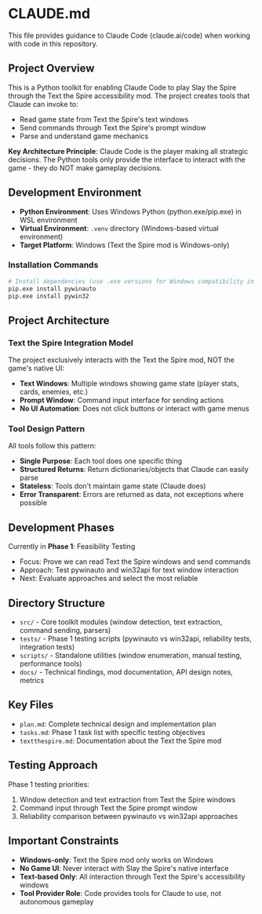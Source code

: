 # CLAUDE.md

This file provides guidance to Claude Code (claude.ai/code) when working with code in this repository.

## Project Overview

This is a Python toolkit for enabling Claude Code to play Slay the Spire through the Text the Spire accessibility mod. The project creates tools that Claude can invoke to:

- Read game state from Text the Spire's text windows
- Send commands through Text the Spire's prompt window
- Parse and understand game mechanics

**Key Architecture Principle**: Claude Code is the player making all strategic decisions. The Python tools only provide the interface to interact with the game - they do NOT make gameplay decisions.

## Development Environment

- **Python Environment**: Uses Windows Python (python.exe/pip.exe) in WSL environment
- **Virtual Environment**: `.venv` directory (Windows-based virtual environment)
- **Target Platform**: Windows (Text the Spire mod is Windows-only)

### Installation Commands
```bash
# Install dependencies (use .exe versions for Windows compatibility in WSL)
pip.exe install pywinauto
pip.exe install pywin32
```

## Project Architecture

### Text the Spire Integration Model
The project exclusively interacts with the Text the Spire mod, NOT the game's native UI:

- **Text Windows**: Multiple windows showing game state (player stats, cards, enemies, etc.)
- **Prompt Window**: Command input interface for sending actions
- **No UI Automation**: Does not click buttons or interact with game menus

### Tool Design Pattern
All tools follow this pattern:
- **Single Purpose**: Each tool does one specific thing
- **Structured Returns**: Return dictionaries/objects that Claude can easily parse
- **Stateless**: Tools don't maintain game state (Claude does)
- **Error Transparent**: Errors are returned as data, not exceptions where possible

## Development Phases

Currently in **Phase 1**: Feasibility Testing
- Focus: Prove we can read Text the Spire windows and send commands
- Approach: Test pywinauto and win32api for text window interaction
- Next: Evaluate approaches and select the most reliable

## Directory Structure

- `src/` - Core toolkit modules (window detection, text extraction, command sending, parsers)
- `tests/` - Phase 1 testing scripts (pywinauto vs win32api, reliability tests, integration tests)
- `scripts/` - Standalone utilities (window enumeration, manual testing, performance tools)
- `docs/` - Technical findings, mod documentation, API design notes, metrics

## Key Files

- `plan.md`: Complete technical design and implementation plan
- `tasks.md`: Phase 1 task list with specific testing objectives
- `textthespire.md`: Documentation about the Text the Spire mod

## Testing Approach

Phase 1 testing priorities:
1. Window detection and text extraction from Text the Spire windows
2. Command input through Text the Spire prompt window
3. Reliability comparison between pywinauto vs win32api approaches

## Important Constraints

- **Windows-only**: Text the Spire mod only works on Windows
- **No Game UI**: Never interact with Slay the Spire's native interface
- **Text-based Only**: All interaction through Text the Spire's accessibility windows
- **Tool Provider Role**: Code provides tools for Claude to use, not autonomous gameplay